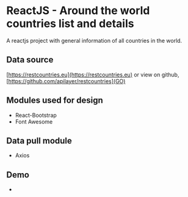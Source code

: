 # ReactJS - Around the world countries list and details
A reactjs project with general information of all countries in the world. 

## Data source 
[https://restcountries.eu](https://restcountries.eu) or view on github, [https://github.com/apilayer/restcountries](GO)

## Modules used for design 
- React-Bootstrap
- Font Awesome

## Data pull module
- Axios

## Demo
- 
